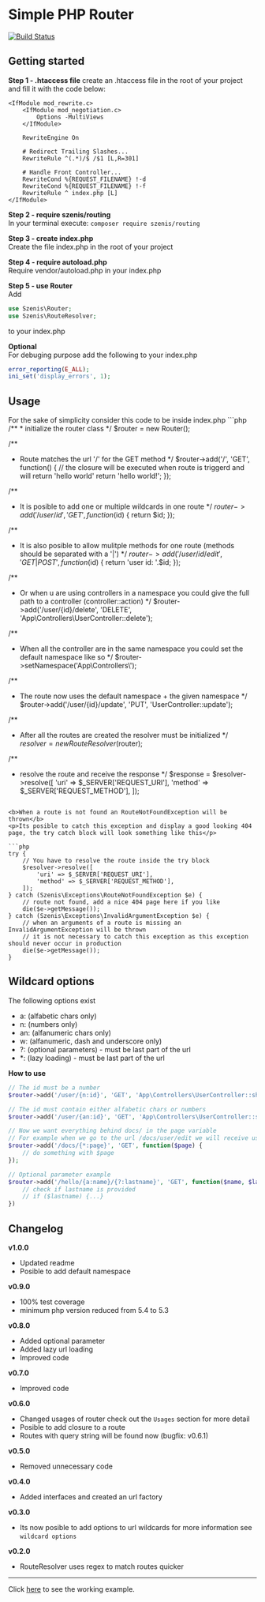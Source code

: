 # Simple PHP Router


[![Build Status](https://travis-ci.org/stein189/Simple-PHP-Router.svg?branch=master)](https://travis-ci.org/stein189/Simple-PHP-Router)

<h2>Getting started</h2>

<b>Step 1 - .htaccess file</b>
create an .htaccess file in the root of your project and fill it with the code below:
````
<IfModule mod_rewrite.c>
    <IfModule mod_negotiation.c>
        Options -MultiViews
    </IfModule>

    RewriteEngine On

    # Redirect Trailing Slashes...
    RewriteRule ^(.*)/$ /$1 [L,R=301]

    # Handle Front Controller...
    RewriteCond %{REQUEST_FILENAME} !-d
    RewriteCond %{REQUEST_FILENAME} !-f
    RewriteRule ^ index.php [L]
</IfModule>
````

<b>Step 2 - require szenis/routing</b><br/>
In your terminal execute: ``composer require szenis/routing``

<b>Step 3 - create index.php</b><br/>
Create the file index.php in the root of your project

<b>Step 4 - require autoload.php</b><br/>
Require vendor/autoload.php in your index.php

<b>Step 5 - use Router</b><br/>
Add 
```php
use Szenis\Router;
use Szenis\RouteResolver;
````
to your index.php

<b>Optional</b><br/>
For debuging purpose add the following to your index.php
```php
error_reporting(E_ALL);
ini_set('display_errors', 1);
````

<h2>Usage</h2>
For the sake of simplicity consider this code to be inside index.php
```php
/**
 * initialize the router class
 */
$router = new Router();

/**
 * Route matches the url '/' for the GET method
 */
$router->add('/', 'GET', function() {
    // the closure will be executed when route is triggerd and will return 'hello world'
    return 'hello world!'; 
});

/**
 * It is posible to add one or multiple wildcards in one route
 */
$router->add('/user/{id}', 'GET', function($id) {
    return $id;
});

/**
 * It is also posible to allow mulitple methods for one route (methods should be separated with a '|')
 */
$router->add('/user/{id}/edit', 'GET|POST', function($id) {
    return 'user id: '.$id;
});

/**
 * Or when u are using controllers in a namespace you could give the full path to a controller (controller::action)
 */
$router->add('/user/{id}/delete', 'DELETE', 'App\Controllers\UserController::delete');

/**
 * When all the controller are in the same namespace you could set the default namespace like so
 */
$router->setNamespace('App\\Controllers\\');

/**
 * The route now uses the default namespace + the given namespace
 */
$router->add('/user/{id}/update', 'PUT', 'UserController::update');

/**
 * After all the routes are created the resolver must be initialized
 */
$resolver = new RouteResolver($router);

/**
 * resolve the route and receive the response
 */
$response = $resolver->resolve([
	'uri' => $_SERVER['REQUEST_URI'],
	'method' => $_SERVER['REQUEST_METHOD'],
]);

````

<b>When a route is not found an RouteNotFoundException will be thrown</b>
<p>Its posible to catch this exception and display a good looking 404 page, the try catch block will look something like this</p>

```php
try {
    // You have to resolve the route inside the try block
    $resolver->resolve([
        'uri' => $_SERVER['REQUEST_URI'],
        'method' => $_SERVER['REQUEST_METHOD'],
    ]);
} catch (Szenis\Exceptions\RouteNotFoundException $e) {
    // route not found, add a nice 404 page here if you like 
    die($e->getMessage());
} catch (Szenis\Exceptions\InvalidArgumentException $e) {
    // when an arguments of a route is missing an InvalidArgumentException will be thrown 
    // it is not necessary to catch this exception as this exception should never occur in production
    die($e->getMessage());
}
````

<h2>Wildcard options</h2>
The following options exist
<ul>
    <li>a: (alfabetic chars only)</li>
    <li>n: (numbers only)</li>
    <li>an: (alfanumeric chars only)</li>
    <li>w: (alfanumeric, dash and underscore only)</li>
    <li>?: (optional parameters) - must be last part of the url</li>
    <li>*: (lazy loading) - must be last part of the url</li>
</ul>

<b>How to use</b>
</p>

```php
// The id must be a number
$router->add('/user/{n:id}', 'GET', 'App\Controllers\UserController::show');

// The id must contain either alfabetic chars or numbers
$router->add('/user/{an:id}', 'GET', 'App\Controllers\UserController::show');

// Now we want everything behind docs/ in the page variable
// For example when we go to the url /docs/user/edit we will receive user/edit in the page variable
$router->add('/docs/{*:page}', 'GET', function($page) {
    // do something with $page
});

// Optional parameter example
$router->add('/hello/{a:name}/{?:lastname}', 'GET', function($name, $lastname = null) {
    // check if lastname is provided
    // if ($lastname) {...}
})
````

<h2>Changelog</h2>

<b>v1.0.0</b>
- Updated readme
- Posible to add default namespace

<b>v0.9.0</b>
- 100% test coverage
- minimum php version reduced from 5.4 to 5.3

<b>v0.8.0</b>
- Added optional parameter
- Added lazy url loading
- Improved code

<b>v0.7.0</b>
- Improved code

<b>v0.6.0</b>
- Changed usages of router check out the ``Usages`` section for more detail
- Posible to add closure to a route
- Routes with query string will be found now (bugfix: v0.6.1)

<b>v0.5.0</b>
- Removed unnecessary code

<b>v0.4.0</b>
- Added interfaces and created an url factory

<b>v0.3.0</b>
- Its now posible to add options to url wildcards for more information see `wildcard options`

<b>v0.2.0</b>
- RouteResolver uses regex to match routes quicker

<hr/>

Click <a href="https://github.com/stein189/SimpleRoutingExample/tree/master">here</a> to see the working example.
